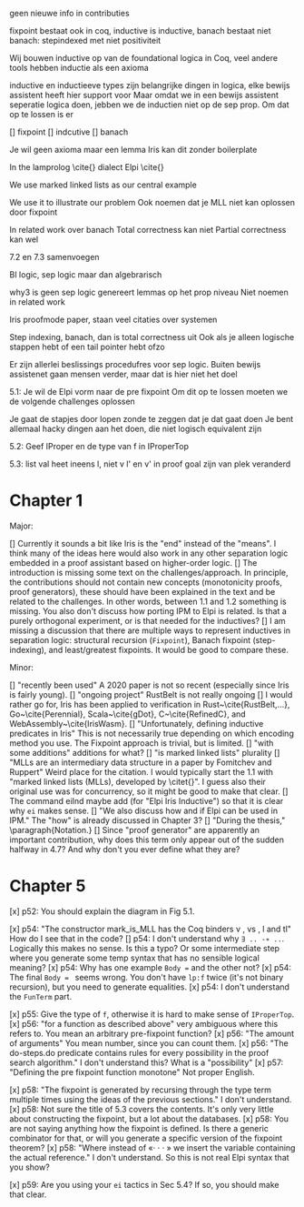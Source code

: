 geen nieuwe info in contributies

fixpoint bestaat ook in coq, inductive is inductive, banach bestaat niet
banach: stepindexed met niet positiviteit

Wij bouwen inductive op van de foundational logica in Coq, veel andere tools hebben inductie als een axioma

inductive en inductieeve types zijn belangrijke dingen in logica, elke bewijs assistent heeft hier support voor
Maar omdat we in een bewijs assistent seperatie logica doen, jebben we de inductien niet op de sep prop. Om dat op te lossen is er

[] fixpoint
[] indcutive
[] banach

Je wil geen axioma maar een lemma
Iris kan dit zonder boilerplate

In the lamprolog \cite{} dialect Elpi \cite{}

We use marked linked lists as our central example

We use it to illustrate our problem
Ook noemen dat je MLL niet kan oplossen door fixpoint

In related work over banach
Total correctness kan niet
Partial correctness kan wel

7.2 en 7.3 samenvoegen

BI logic, sep logic maar dan algebrarisch

why3 is geen sep logic
genereert lemmas op het prop niveau
Niet noemen in related work

Iris proofmode paper, staan veel citaties over systemen

Step indexing, banach, dan is total correctness uit
Ook als je alleen logische stappen hebt of een tail pointer hebt ofzo

Er zijn allerlei beslissings procedufres voor sep logic.
Buiten bewijs assistenet gaan mensen verder, maar dat is hier niet het doel

5.1:
Je wil de Elpi vorm naar de pre fixpoint
Om dit op te lossen moeten we de volgende challenges oplossen

Je gaat de stapjes door lopen zonde te zeggen dat je dat gaat doen
Je bent allemaal hacky dingen aan het doen, die niet logisch equivalent zijn

5.2:
Geef IProper en de type van f in IProperTop

5.3:
list val heet ineens l, niet v
l' en v' in proof goal zijn van plek veranderd

# Chapter 1

Major:

[] Currently it sounds a bit like Iris is the "end" instead of the "means". I think many of the ideas here would also work in any other separation logic embedded in a proof assistant based on higher-order logic.
[] The introduction is missing some text on the challenges/approach. In principle, the contributions should not contain new concepts (monotonicity proofs, proof generators), these should have been explained in the text and be related to the challenges. In other words, between 1.1 and 1.2 something is missing. You also don't discuss how porting IPM to Elpi is related. Is that a purely orthogonal experiment, or is that needed for the inductives?
[] I am missing a discussion that there are multiple ways to represent inductives in separation logic: structural recursion (`Fixpoint`), Banach fixpoint (step-indexing), and least/greatest fixpoints. It would be good to compare these.

Minor:

[] "recently been used" A 2020 paper is not so recent (especially since Iris is fairly young).
[] "ongoing project" RustBelt is not really ongoing
[] I would rather go for, Iris has been applied to verification in Rust~\cite{RustBelt,...}, Go~\cite{Perennial}, Scala~\cite{gDot}, C~\cite{RefinedC}, and WebAssembly~\cite{IrisWasm}.
[] "Unfortunately, defining inductive predicates in Iris" This is not necessarily true depending on which encoding method you use. The Fixpoint approach is trivial, but is limited.
[] "with some additions" additions for what?
[] "is marked linked lists" plurality
[] "MLLs are an intermediary data structure in a paper by Fomitchev and Ruppert" Weird place for the citation. I would typically start the 1.1 with "marked linked lists (MLLs), developed by \citet{}". I guess also their original use was for concurrency, so it might be good to make that clear.
[] The command eiInd maybe add (for "Elpi Iris Inductive") so that it is clear why `ei` makes sense.
[] "We also discuss how and if Elpi can be used in IPM." The "how" is already discussed in Chapter 3?
[] "During the thesis," \paragraph{Notation.}
[] Since "proof generator" are apparently an important contribution, why does this term only appear out of the sudden halfway in 4.7? And why don't you ever define what they are?

# Chapter 5

[x] p52: You should explain the diagram in Fig 5.1.

[x] p54: "The constructor mark_is_MLL has the Coq binders v , vs , l and tl" How do I see that in the code?
[] p54: I don't understand why `∃ .. -∗ ..`. Logically this makes no sense. Is this a typo? Or some intermediate step where you generate some temp syntax that has no sensible logical meaning?
[x] p54: Why has one example `Body =` and the other not?
[x] p54: The final `Body = ` seems wrong. You don't have `lp:f` twice (it's not binary recursion), but you need to generate equalities.
[x] p54: I don't understand the `FunTerm` part.

[x] p55: Give the type of `f`, otherwise it is hard to make sense of `IProperTop`.
[x] p56: "for a function as described above" very ambiguous where this refers to. You mean an arbitrary pre-fixpoint function?
[x] p56: "The amount of arguments" You mean number, since you can count them.
[x] p56: "The do-steps.do predicate contains rules for every possibility in the proof search algorithm." I don't understand this? What is a "possibility"
[x] p57: "Defining the pre fixpoint function monotone" Not proper English.

[x] p58: "The fixpoint is generated by recursing through the type term multiple times using the ideas of the previous sections." I don't understand.
[x] p58: Not sure the title of 5.3 covers the contents. It's only very little about constructing the fixpoint, but a lot about the databases.
[x] p58: You are not saying anything how the fixpoint is defined. Is there a generic combinator for that, or will you generate a specific version of the fixpoint theorem?
[x] p58: "Where instead of «· · · » we insert the variable containing the actual reference." I don't understand. So this is not real Elpi syntax that you show?

[x] p59: Are you using your `ei` tactics in Sec 5.4? If so, you should make that clear.
